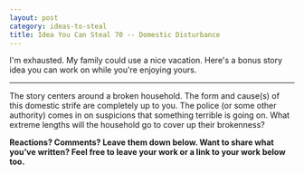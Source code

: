 ```yaml
---
layout: post
category: ideas-to-steal
title: Idea You Can Steal 70 -- Domestic Disturbance
---
```


I'm exhausted. My family could use a nice vacation. Here's a bonus story idea you can work on while you're enjoying yours.

<!--excerpt-->

------------------------

The story centers around a broken household. The form and cause(s) of this domestic strife are completely up to you. The police (or some other authority) comes in on suspicions that something terrible is going on. What extreme lengths will the household go to cover up their brokenness?

**Reactions? Comments? Leave them down below. Want to share what you’ve written? Feel free to leave your work or a link to your work below too.**
